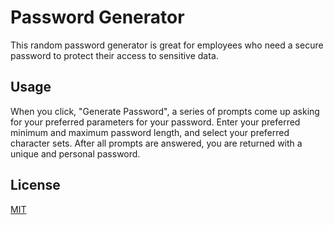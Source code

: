 # Password Generator

This random password generator is great for employees who need a secure password to protect their access to sensitive data. 

## Usage

When you click, "Generate Password", a series of prompts come up asking for your preferred parameters for your password. Enter your preferred minimum and maximum password length, and select your preferred character sets. After all prompts are answered, you are returned with a unique and personal password.

## License

[MIT](https://choosealicense.com/licenses/mit/)
